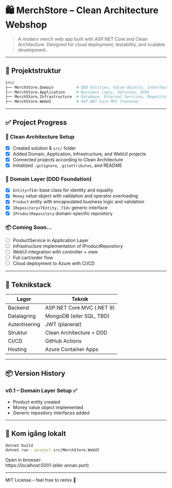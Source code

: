 
# 🛍️ MerchStore – Clean Architecture Webshop

> A modern merch web app built with ASP.NET Core and Clean Architecture. Designed for cloud deployment, testability, and scalable development.

---

## 📂 Projektstruktur

```bash
src/
├── MerchStore.Domain          # DDD Entities, Value Objects, Interfaces
├── MerchStore.Application     # Business logic, Services, DTOs
├── MerchStore.Infrastructure  # Database, External Services, Repositories
├── MerchStore.WebUI           # ASP.NET Core MVC frontend
```

---

## ✅ Project Progress

### 🧱 Clean Architecture Setup
- [x] Created solution & `src/` folder
- [x] Added Domain, Application, Infrastructure, and WebUI projects
- [x] Connected projects according to Clean Architecture
- [x] Initialized `.gitignore`, `.gitattributes`, and README

### 🧠 Domain Layer (DDD Foundation)
- [x] `Entity<TId>` base class for identity and equality
- [x] `Money` value object with validation and operator overloading
- [x] `Product` entity with encapsulated business logic and validation
- [x] `IRepository<TEntity, TId>` generic interface
- [x] `IProductRepository` domain-specific repository

### 📦 Coming Soon…
- [ ] ProductService in Application Layer
- [ ] Infrastructure implementation of IProductRepository
- [ ] WebUI integration with controller + view
- [ ] Full cart/order flow
- [ ] Cloud deployment to Azure with CI/CD

---

## 🧠 Teknikstack

| Lager         | Teknik                           |
|---------------|----------------------------------|
| Backend       | ASP.NET Core MVC (.NET 9)        |
| Datalagring   | MongoDB (eller SQL, TBD)         |
| Autentisering | JWT (planerat)                   |
| Struktur      | Clean Architecture + DDD         |
| CI/CD         | GitHub Actions                   |
| Hosting       | Azure Container Apps             |

---

## 📦 Version History

### v0.1 – Domain Layer Setup ✅
- Product entity created
- Money value object implemented
- Generic repository interfaces added

---

## 🔧 Kom igång lokalt

```bash
dotnet build
dotnet run --project src/MerchStore.WebUI
```

Open in browser:  
https://localhost:5001 (eller annan port)

---

MIT License – feel free to remix 🚀
```
